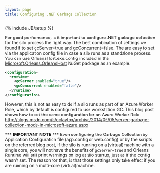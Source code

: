 ```yaml
---
layout: page
title: Configuring .NET Garbage Collection
---
```

{% include JB/setup %}

For good performance, is it important to configure .NET garbage collection for the silo process the right way. The best combination of settings we found if to set gcServer=true and gcConcurrent=false. The are easy to set via the application config file in case a silo runs as a standalone process. You can use OrleansHost.exe.config included in the [Microsoft.Orleans.OrleansHost](https://www.nuget.org/packages/Microsoft.Orleans.OrleansHost/) NuGet package as an example.

``` xml
<configuration>
  <runtime>
    <gcServer enabled="true"/>
    <gcConcurrent enabled="false"/>
  </runtime>
</configuration>
```

However, this is not as easy to do if a silo runs as part of an Azure Worker Role, which by default is configured to use workstation GC. This blog post shows how to set the same configuration for an Azure Worker Role -  http://blogs.msdn.com/b/cclayton/archive/2014/06/05/server-garbage-collection-mode-in-microsoft-azure.aspx

*** **IMPORTANT NOTE** ***
Even configuring the Garbage Collection by Application Configuration file (app.config or web.config) or by the scripts on the referred blog post, if the silo is running on a (virtual)machine with a single core, you will not have the benefits of `gcServer=true` and Orleans Runtime will still print warnings on log at silo startup, just as if the config wasn't set. The reason for that, is that those settings only take effect if you are running on a multi-core (virtual)machine.
